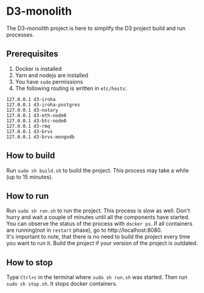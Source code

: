 # D3-monolith
The D3-monolith project is here to simplify the D3 project build and run processes.
## Prerequisites
1) Docker is installed
2) Yarn and nodejs are installed
3) You have `sudo` permissions
4) The following routing is written in `etc/hosts`:
```
127.0.0.1 d3-iroha
127.0.0.1 d3-iroha-postgres
127.0.0.1 d3-notary
127.0.0.1 d3-eth-node0
127.0.0.1 d3-btc-node0
127.0.0.1 d3-rmq
127.0.0.1 d3-brvs
127.0.0.1 d3-brvs-mongodb
```
## How to build
Run `sudo sh build.sh` to build the project. This process may take a while (up to 15 minutes).
## How to run
Run `sudo sh run.sh` to run the project. This process is slow as well. Don't hurry and wait a couple of minutes until all the components have started. You can observe the status of the process with `docker ps`. If all containers are running(not in `restart` phase), go to http://localhost:8080.  
It's important to note, that there is no need to build the project every time you want to run it. Build the project if your version of the project is outdated.
## How to stop
Type `Ctrl+c` in the terminal where `sudo sh run.sh` was started. Then run `sudo sh stop.sh`. It stops docker containers.

